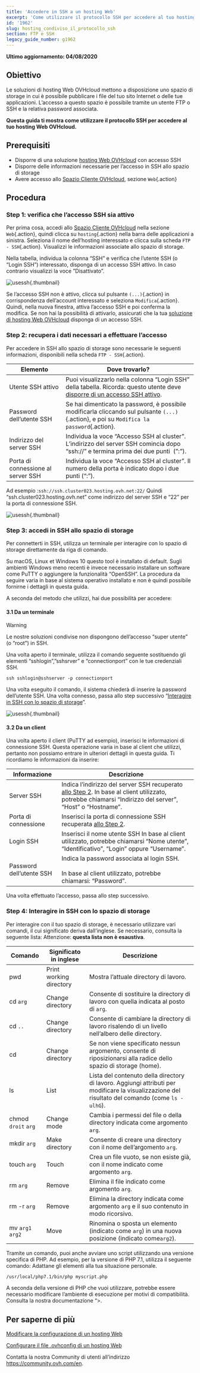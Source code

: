 ```yaml
---
title: 'Accedere in SSH a un hosting Web'
excerpt: 'Come utilizzare il protocollo SSH per accedere al tuo hosting Web OVHcloud'
id: '1962'
slug: hosting_condiviso_il_protocollo_ssh
section: FTP e SSH
legacy_guide_number: g1962
---
```



**Ultimo aggiornamento: 04/08/2020**

## Obiettivo

Le soluzioni di hosting Web OVHcloud mettono a disposizione uno spazio di storage in cui è possibile pubblicare i file del tuo sito Internet o delle tue applicazioni. L’accesso a questo spazio è possibile tramite un utente FTP o SSH e la relativa password associata.

**Questa guida ti mostra come utilizzare il protocollo SSH per accedere al tuo hosting Web OVHcloud.**

## Prerequisiti

- Disporre di una soluzione [hosting Web OVHcloud](https://www.ovh.it/hosting-web/) con accesso SSH
- Disporre delle informazioni necessarie per l’accesso in SSH allo spazio di storage
- Avere accesso allo [Spazio Cliente OVHcloud](https://www.ovh.com/auth/?action=gotomanager), sezione `Web`{.action}

## Procedura

### Step 1: verifica che l’accesso SSH sia attivo

Per prima cosa, accedi allo [Spazio Cliente OVHcloud](https://www.ovh.com/auth/?action=gotomanager) nella sezione `Web`{.action}, quindi clicca su `hosting`{.action} nella barra delle applicazioni a sinistra. Seleziona il nome dell’hosting interessato e clicca sulla scheda `FTP - SSH`{.action}. Visualizzi le informazioni associate allo spazio di storage. 

Nella tabella, individua la colonna “SSH” e verifica che l’utente SSH (o “Login SSH”) interessato, disponga di un accesso SSH attivo. In caso contrario visualizzi la voce ”Disattivato”.

![usessh](images/use-ssh-step1.png){.thumbnail}

Se l’accesso SSH non è attivo, clicca sul pulsante `(...)`{.action} in corrispondenza dell’account interessato e seleziona `Modifica`{.action}. Quindi, nella nuova finestra, attiva l’accesso SSH e poi conferma la modifica. Se non hai la possibilità di attivarlo, assicurati che la tua [soluzione di hosting Web OVHcloud](https://www.ovh.it/hosting-web/) disponga di un accesso SSH.

### Step 2: recupera i dati necessari a effettuare l’accesso

Per accedere in SSH allo spazio di storage sono necessarie le seguenti informazioni, disponibili nella scheda `FTP - SSH`{.action}.

|Elemento|Dove trovarlo?|
|---|---|
|Utente SSH attivo|Puoi visualizzarlo nella colonna “Login SSH” della tabella. Ricorda: questo utente deve [disporre di un accesso SSH attivo](./#step-1-verifica-che-laccesso-ssh-sia-attivo).|
|Password dell’utente SSH|Se hai dimenticato la password, è possibile modificarla cliccando sul pulsante `(...)`{.action}, e poi su `Modifica la password`{.action}.|
|Indirizzo del server SSH|Individua la voce “Accesso SSH al cluster”. L’indirizzo del server SSH comincia dopo “ssh://” e termina prima dei due punti  (”:”).|
|Porta di connessione al server SSH|Individua la voce “Accesso SSH al cluster”. Il numero della porta è indicato dopo i due punti (“:”).|

Ad esempio :`ssh://ssh.cluster023.hosting.ovh.net:22/` Quindi “ssh.cluster023.hosting.ovh.net” come indirizzo del server SSH e “22” per la porta di connessione SSH.

![usessh](images/use-ssh-step2.png){.thumbnail}

### Step 3: accedi in SSH allo spazio di storage

Per connetterti in SSH, utilizza un terminale per interagire con lo spazio di storage direttamente da riga di comando. 

Su macOS, Linux et Windows 10 questo tool è installato di default. Sugli ambienti Windows meno recenti è invece necessario installare un software come PuTTY o aggiungere la funzionalità “OpenSSH”. La procedura da seguire varia in base al sistema operativo installato e non è quindi possibile fornirne i dettagli in questa guida.

A seconda del metodo che utilizzi, hai due possibilità per accedere:

#### 3.1  Da un terminale 

> [!warning]
> Le nostre soluzioni condivise non dispongono dell’accesso “super utente” (o “root”) in SSH.

Una volta aperto il terminale, utilizza il comando seguente sostituendo gli elementi “sshlogin”,”sshsrver” e “connectionport” con le tue credenziali SSH. 

```ssh
ssh sshlogin@sshserver -p connectionport
```

Una volta eseguito il comando, il sistema chiederà di inserire la password dell’utente SSH. Una volta connesso, passa allo step successivo “[Interagire in SSH con lo spazio di storage](./#step-4-interagire-in-ssh-con-lo-spazio-di-storage)”.

![usessh](images/use-ssh-step3.png){.thumbnail}

#### 3.2 Da un client

Una volta aperto il client (PuTTY ad esempio), inserisci le informazioni di connessione SSH. Questa operazione varia in base al client che utilizzi, pertanto non possiamo entrare in ulteriori dettagli in questa guida. Ti ricordiamo le informazioni da inserire:

|Informazione|Descrizione|
|---|---|
|Server SSH|Indica l’indirizzo del server SSH recuperato [allo Step 2](./#step-2-recupera-i-dati-necessari-a-effettuare-laccesso). In base al client utilizzato, potrebbe chiamarsi “Indirizzo del server”, “Host” o “Hostname”.|
|Porta di connessione|Inserisci la porta di connessione SSH recuperata [allo Step 2](./#step-2-recupera-i-dati-necessari-a-effettuare-laccesso).|
|Login SSH|Inserisci il nome utente SSH In base al client utilizzato, potrebbe chiamarsi “Nome utente”, “Identificativo”, “Login” oppure “Username”.|
|Password dell’utente SSH|Indica la password associata al login SSH.<br><br> In base al client utilizzato, potrebbe chiamarsi: “Password”.|

Una volta effettuato l’accesso, passa allo step successivo.

### Step 4: Interagire in SSH con lo spazio di storage 

Per interagire con il tuo spazio di storage, è necessario utilizzare vari comandi, il cui significato deriva dall’inglese. Se necessario, consulta la seguente lista: Attenzione: **questa lista non è esaustiva**.

|Comando|Significato in inglese|Descrizione| 
|---|---|---|
|pwd|Print working directory|Mostra l’attuale directory di lavoro.| 
|cd `arg`|Change directory|Consente di sostituire la directory di lavoro con quella indicata al posto di `arg`.|
|cd `..`|Change directory|Consente di cambiare la directory di lavoro risalendo di un livello nell’albero delle directory.|
|cd|Change directory|Se non viene specificato nessun argomento, consente di riposizionarsi alla radice dello spazio di storage (home).|
|ls|List|Lista del contenuto della directory di lavoro. Aggiungi attributi per modificare la visualizzazione del risultato del comando (come `ls -ulhG`).| 
|chmod `droit` `arg`|Change mode|Cambia i permessi del file o della directory indicata come argomento `arg`.| 
|mkdir `arg`|Make directory|Consente di creare una directory con il nome dell’argomento `arg`.| 
|touch `arg`|Touch|Crea un file vuoto, se non esiste già, con il nome indicato come argomento `arg`.|
|rm `arg`|Remove|Elimina il file indicato come argomento  `arg`.| 
|rm -r `arg`|Remove|Elimina la directory indicata come argomento `arg` e il suo contenuto in modo ricorsivo.| 
|mv `arg1` `arg2`|Move|Rinomina o sposta un elemento (indicato come `arg`) in una nuova posizione (indicato come`arg2`).| 

Tramite un comando, puoi anche avviare uno script utilizzando una versione specifica di PHP. Ad esempio, per la versione di PHP 7.1, utilizza il seguente comando: Adattane gli elementi alla tua situazione personale. 

```sh
/usr/local/php7.1/bin/php myscript.php
```

A seconda della versione di PHP che vuoi utilizzare, potrebbe essere necessario modificare l’ambiente di esecuzione per motivi di compatibilità. Consulta la nostra documentazione “>.

## Per saperne di più

[Modificare la configurazione di un hosting Web](../modifica_lambiente_di_esecuzione_del_tuo_hosting_web/)

[Configurare il file .ovhconfig di un hosting Web](../configurare-file-ovhconfig/)

Contatta la nostra Community di utenti all’indirizzo <https://community.ovh.com/en>.
